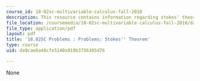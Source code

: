 ```yaml
---
course_id: 18-02sc-multivariable-calculus-fall-2010
description: This resource contains information regarding stokes' theorem.
file_location: /coursemedia/18-02sc-multivariable-calculus-fall-2010/da9cae6a48cfe5140a919b3756305d76_MIT18_02SC_pb_91_quest.pdf
file_type: application/pdf
layout: pdf
title: '18.02SC Problems : Problems: Stokes'' Theorem'
type: course
uid: da9cae6a48cfe5140a919b3756305d76

---
```

None